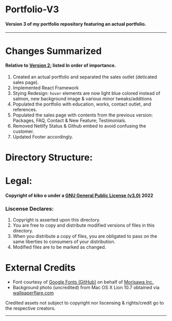 <h1>Portfolio-V3</h1>
<h4>Version 3 of my portfolio repository featuring an actual portfolio.</h4>
<hr/>
<h1>Changes Summarized</h1>
<h4>Relative to <a href="https://github.com/kikoooooooo/portfolio-V2">Version 2</a>; listed In order of importance.</h4>
<ol>
  <li>Created an actual portfolio and separated the sales outlet (deticated sales page).</li>
  <li>Implemented React Framework</li>
  <li>Stying Redesign: <code>hover</code> elements are now light blue colored instead of salmon, new background image & various minor tweaks/additions</li>
  <li>Populated the portfolio with education, works, contact outlet, and references.</li>
  <li>Populated the sales page with contents from the previous version: Packages, FAQ, Contact & New Feature; Testimonials.</li>
  <li>Removed Netlify Status & Github embed to avoid confusing the customer.</li>
  <li>Updated Footer accordingly.</li>
</ol>
<h1>Directory Structure:</h1>
<!--warai-->
<h1>Legal:</h1>
<h4>Copyright of kiko o under a <a href="https://www.gnu.org/licenses/gpl-3.0.en.html">GNU General Public License (v3.0)</a> 2022 </h4>
<h3>Liscense Declares:</h3>
<ol>
<li>Copyright is asserted upon this directory.</li>
<li>You are free to copy and distribute modified versions of files in this directory.</li>
<li>When you distribute a copy of files, you are obligated to pass on the same liberties to consumers of your distribution.</li>
<li>Modified files are to be marked as changed.</li>
</ol>
<h1>External Credits</h1>
<ul>
  <li>Font courtesy of <a href="https://github.com/googlefonts/morisawa-biz-ud-gothic">Google Fonts (GitHub)</a> on behalf of <a href="https://en.morisawa.co.jp/">Morisawa Inc.</a></li>
  <li>Background photo (uncredited) from Mac OS X Lion 10.7 obtained via <a href="https://www.wallpaperflare.com/" target="blank">wallpaperflare.com</a></li>
</ul>
Credited assets not subject to copyright nor liscensing & rights/credit go to the respective creators.
<hr/>
